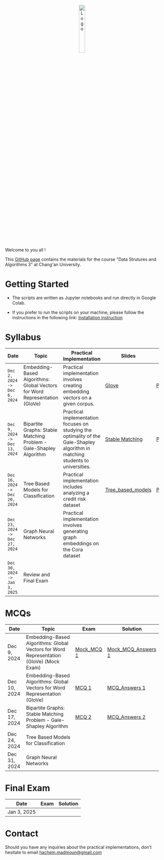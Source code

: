 <div align="center">
    <img src="./images/logo_Changan.png" alt="Logo" width="20%"/>
</div>

Welcome to you all !

This [GitHub page](https://hm-ai.github.io/Data_Structures_Algorithms/) contains the materials for the course "Data Strutures and Algorithms 3" at Chang'an University.

# Getting Started
* The scripts are written as Jupyter notebooks and run directly in Google Colab.

* If you prefer to run the scripts on your machine, please follow the instructions in the following link: [Installation instruction](https://colab.research.google.com/drive/1GtAF3kuPGDhxRYacLVUMm5S8f1uBA_oM?usp=sharing)


# Syllabus

| **Date**                       | **Topic**                                                                  | **Practical Implementation**                                                                                                    | Slides                                                     | **Colabs**                                                                                                     | **Solutions**                                                                                                           |
|--------------------------------|----------------------------------------------------------------------------|---------------------------------------------------------------------------------------------------------------------------------|------------------------------------------------------------|----------------------------------------------------------------------------------------------------------------|-------------------------------------------------------------------------------------------------------------------------|
| `Dec 2, 2024 -> Dec 6, 2024`   | Embedding-Based Algorithms: Global Vectors for Word Representation (GloVe) | Practical implementation involves creating embedding vectors on a given corpus.                                                 | [Glove](Slides/GloVe.pdf)                                  | [Programming_Session_1](https://colab.research.google.com/drive/1p5uRd4hJNaqInZh98hYuiknXI6Rc36-F?usp=sharing) | [Solution_Programming_Session_1](https://colab.research.google.com/drive/105sORnOHO8hPj0mj7fs2nFbkdYQjLtwk?usp=sharing) | 
| `Dec 9, 2024 -> Dec 13, 2024`  | Bipartite Graphs: Stable Matching Problem - Gale-Shapley Algorithm         | Practical implementation focuses on studying the optimality of the Gale-Shapley algorithm in matching students to universities. | [Stable Matching](Slides/Stable_Matching_Gale_Shapley.pdf) | [Programming_Session_2](https://colab.research.google.com/drive/1WFpsSRqH6D7DPo1jHxUC5Ln5FKN-OL5a?usp=sharing) | [Solution_Programming_Session_2](https://colab.research.google.com/drive/1mqoB_7h2H1da2F_BKfu94hR0FSIWSRRn?usp=sharing) | 
| `Dec 16, 2024 -> Dec 20, 2024` | Tree Based Models for Classification                                       | Practical implementation includes analyzing a credit risk dataset                                                               | [Tree_based_models](Slides/Tree_based_models.pdf)          | [Programming_Session_3](https://colab.research.google.com/drive/1aNq9WhgOeqT5n5o8dRzEsAuLODjIGGrg?usp=sharing) |                                                                                                                         | 
| `Dec 23, 2024 -> Dec 27, 2024` | Graph Neural Networks                                                      | Practical implementation involves generating graph embeddings on the Cora dataset                                               |                                                            |                                                                                                                |                                                                                                                         | 
| `Dec 30, 2024 -> Jan 3, 2025`  | Review and Final Exam                                                      |                                                                                                                                 |                                                            |                                                                                                                |                                                                                                                         | 




# MCQs

| **Date**     | **Topic**                                                                              | Exam                               | Solution                                          | 
|--------------|----------------------------------------------------------------------------------------|------------------------------------|---------------------------------------------------| 
| Dec 9, 2024  | Embedding-Based Algorithms: Global Vectors for Word Representation (GloVe) (Mock Exam) | [Mock_MCQ 1](Mmcqs/Mock_MCQ_1.pdf) | [Mock_MCQ_Answers 1](mcqs/Mock_MCQ_1_Answers.pdf) |
| Dec 10, 2024 | Embedding-Based Algorithms: Global Vectors for Word Representation (GloVe)             | [MCQ 1](mcqs/MCQ_1.pdf)            | [MCQ_Answers 1](mcqs/MCQ_1_Answers.pdf)           |          
| Dec 17, 2024 | Bipartite Graphs: Stable Matching Problem - Gale-Shapley Algorithm                     | [MCQ 2](mcqs/MCQ_2.pdf)            | [MCQ_Answers 2](mcqs/MCQ_2_Answers.pdf)           | 
| Dec 24, 2024 | Tree Based Models for Classification                                                   |                                    |                                                   | 
| Dec 31, 2024 | Graph Neural Networks                                                                  |                                    |                                                   | 

# Final Exam


| **Date**     | Exam | Solution | 
|--------------|------|----------| 
| Jan 3, 2025  |      |          |



# Contact
Should you have any inquiries about the practical implementations, don't hesitate to email hachem.madmoun@gmail.com